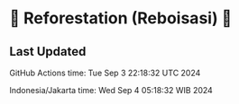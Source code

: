 
# 🌳 Reforestation (Reboisasi) 🌲

## Last Updated

GitHub Actions time: Tue Sep  3 22:18:32 UTC 2024

Indonesia/Jakarta time: Wed Sep  4 05:18:32 WIB 2024
